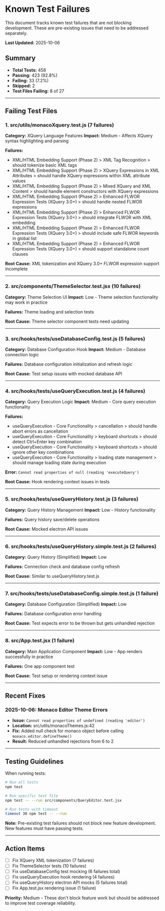 # Known Test Failures

This document tracks known test failures that are not blocking development. These are pre-existing issues that need to be addressed separately.

**Last Updated:** 2025-10-06

## Summary

- **Total Tests:** 458
- **Passing:** 423 (92.8%)
- **Failing:** 33 (7.2%)
- **Skipped:** 2
- **Test Files Failing:** 8 of 27

---

## Failing Test Files

### 1. src/utils/monacoXquery.test.js (7 failures)

**Category:** XQuery Language Features
**Impact:** Medium - Affects XQuery syntax highlighting and parsing

**Failures:**
- XML/HTML Embedding Support (Phase 2) > XML Tag Recognition > should tokenize basic XML tags
- XML/HTML Embedding Support (Phase 2) > XQuery Expressions in XML Attributes > should handle XQuery expressions within XML attribute values
- XML/HTML Embedding Support (Phase 2) > Mixed XQuery and XML Content > should handle element constructors with XQuery expressions
- XML/HTML Embedding Support (Phase 2) > Enhanced FLWOR Expression Tests (XQuery 3.0+) > should handle nested FLWOR expressions
- XML/HTML Embedding Support (Phase 2) > Enhanced FLWOR Expression Tests (XQuery 3.0+) > should integrate FLWOR with XML embedding
- XML/HTML Embedding Support (Phase 2) > Enhanced FLWOR Expression Tests (XQuery 3.0+) > should include safe FLWOR keywords in global list
- XML/HTML Embedding Support (Phase 2) > Enhanced FLWOR Expression Tests (XQuery 3.0+) > should support standalone count clauses

**Root Cause:** XML tokenization and XQuery 3.0+ FLWOR expression support incomplete

---

### 2. src/components/ThemeSelector.test.jsx (10 failures)

**Category:** Theme Selection UI
**Impact:** Low - Theme selection functionality may work in practice

**Failures:** Theme loading and selection tests

**Root Cause:** Theme selector component tests need updating

---

### 3. src/hooks/__tests__/useDatabaseConfig.test.js (5 failures)

**Category:** Database Configuration Hook
**Impact:** Medium - Database connection logic

**Failures:** Database configuration initialization and refresh logic

**Root Cause:** Test setup issues with mocked database API

---

### 4. src/hooks/__tests__/useQueryExecution.test.js (4 failures)

**Category:** Query Execution Logic
**Impact:** Medium - Core query execution functionality

**Failures:**
- useQueryExecution - Core Functionality > cancellation > should handle abort errors as cancellation
- useQueryExecution - Core Functionality > keyboard shortcuts > should detect Ctrl+Enter key combination
- useQueryExecution - Core Functionality > keyboard shortcuts > should ignore other key combinations
- useQueryExecution - Core Functionality > loading state management > should manage loading state during execution

**Error:** `Cannot read properties of null (reading 'executeQuery')`

**Root Cause:** Hook rendering context issues in tests

---

### 5. src/hooks/__tests__/useQueryHistory.test.js (3 failures)

**Category:** Query History Management
**Impact:** Low - History functionality

**Failures:** Query history save/delete operations

**Root Cause:** Mocked electron API issues

---

### 6. src/hooks/__tests__/useQueryHistory.simple.test.js (2 failures)

**Category:** Query History (Simplified)
**Impact:** Low

**Failures:** Connection check and database config refresh

**Root Cause:** Similar to useQueryHistory.test.js

---

### 7. src/hooks/__tests__/useDatabaseConfig.simple.test.js (1 failure)

**Category:** Database Configuration (Simplified)
**Impact:** Low

**Failures:** Database configuration error handling

**Root Cause:** Test expects error to be thrown but gets unhandled rejection

---

### 8. src/App.test.jsx (1 failure)

**Category:** Main Application Component
**Impact:** Low - App renders successfully in practice

**Failures:** One app component test

**Root Cause:** Test setup or rendering context issue

---

## Recent Fixes

### 2025-10-06: Monaco Editor Theme Errors
- **Issue:** `Cannot read properties of undefined (reading 'editor')`
- **Location:** src/utils/monacoThemes.js:42
- **Fix:** Added null check for monaco object before calling `monaco.editor.defineTheme()`
- **Result:** Reduced unhandled rejections from 6 to 2

---

## Testing Guidelines

When running tests:

```bash
# Run all tests
npm test

# Run specific test file
npm test -- --run src/components/QueryEditor.test.jsx

# Run tests with timeout
timeout 30 npm test -- --run
```

**Note:** Pre-existing test failures should not block new feature development. New features must have passing tests.

---

## Action Items

- [ ] Fix XQuery XML tokenization (7 failures)
- [ ] Fix ThemeSelector tests (10 failures)
- [ ] Fix useDatabaseConfig test mocking (6 failures total)
- [ ] Fix useQueryExecution hook rendering (4 failures)
- [ ] Fix useQueryHistory electron API mocks (5 failures total)
- [ ] Fix App.test.jsx rendering issue (1 failure)

**Priority:** Medium - These don't block feature work but should be addressed to improve test coverage reliability.
